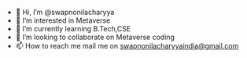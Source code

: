 - 👋 Hi, I’m @swapnonilacharyya
- 👀 I’m interested in Metaverse
- 🌱 I’m currently learning B.Tech,CSE
- 💞️ I’m looking to collaborate on Metaverse coding
- 📫 How to reach me mail me on swapnonilacharyyaindia@gmail.com

<!---
swapnonilacharyya/swapnonilacharyya is a ✨ special ✨ repository because its `README.md` (this file) appears on your GitHub profile.
You can click the Preview link to take a look at your changes.
--->
